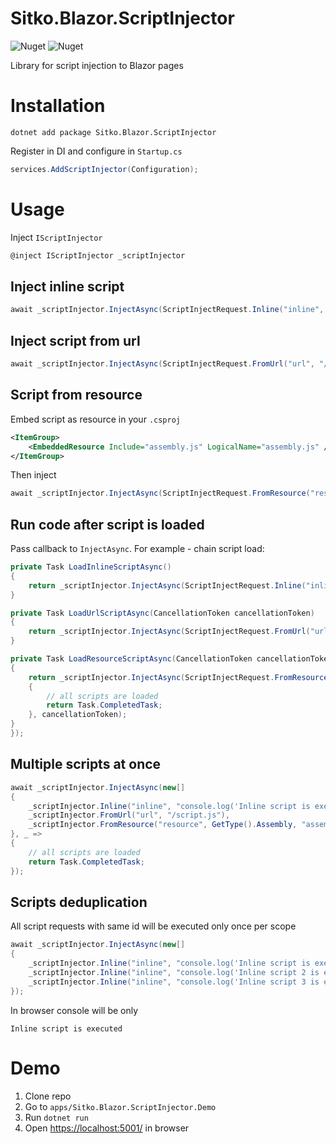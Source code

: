 # Sitko.Blazor.ScriptInjector

![Nuget](https://img.shields.io/nuget/dt/Sitko.Blazor.ScriptInjector) ![Nuget](https://img.shields.io/nuget/v/Sitko.Blazor.ScriptInjector)

Library for script injection to Blazor pages

# Installation

```
dotnet add package Sitko.Blazor.ScriptInjector
```

Register in DI and configure in `Startup.cs`

```c#
services.AddScriptInjector(Configuration);
```

# Usage

Inject `IScriptInjector`

```c#
@inject IScriptInjector _scriptInjector
```

## Inject inline script

```c#
await _scriptInjector.InjectAsync(ScriptInjectRequest.Inline("inline", "console.log('Inline script is executed');"));
```

## Inject script from url

```c#
await _scriptInjector.InjectAsync(ScriptInjectRequest.FromUrl("url", "/script.js"));
```

## Script from resource

Embed script as resource in your `.csproj`

```xml
<ItemGroup>
    <EmbeddedResource Include="assembly.js" LogicalName="assembly.js" />
</ItemGroup>
```

Then inject

```c#
await _scriptInjector.InjectAsync(ScriptInjectRequest.FromResource("resource", GetType().Assembly, "assembly.js"));
```

## Run code after script is loaded

Pass callback to `InjectAsync`. For example - chain script load:

```c#
private Task LoadInlineScriptAsync()
{
    return _scriptInjector.InjectAsync(ScriptInjectRequest.Inline("inline", "console.log('Inline script is executed');"), LoadUrlScriptAsync);
}

private Task LoadUrlScriptAsync(CancellationToken cancellationToken)
{
    return _scriptInjector.InjectAsync(ScriptInjectRequest.FromUrl("url", "/script.js"), LoadResourceScriptAsync, cancellationToken);
}

private Task LoadResourceScriptAsync(CancellationToken cancellationToken)
{
    return _scriptInjector.InjectAsync(ScriptInjectRequest.FromResource("resource", GetType().Assembly, "assembly.js"), _ =>
    {
        // all scripts are loaded
        return Task.CompletedTask;
    }, cancellationToken);
}
});
```

## Multiple scripts at once

```c#
await _scriptInjector.InjectAsync(new[]
{
    _scriptInjector.Inline("inline", "console.log('Inline script is executed');")
    _scriptInjector.FromUrl("url", "/script.js"),
    _scriptInjector.FromResource("resource", GetType().Assembly, "assembly.js")
}, _ =>
{
    // all scripts are loaded
    return Task.CompletedTask;
});
```

## Scripts deduplication

All script requests with same id will be executed only once per scope

```c#
await _scriptInjector.InjectAsync(new[]
{
    _scriptInjector.Inline("inline", "console.log('Inline script is executed');"),
    _scriptInjector.Inline("inline", "console.log('Inline script 2 is executed');"),
    _scriptInjector.Inline("inline", "console.log('Inline script 3 is executed');"),
});
```

In browser console will be only
```
Inline script is executed
```

# Demo
1. Clone repo
2. Go to `apps/Sitko.Blazor.ScriptInjector.Demo`
3. Run `dotnet run`
4. Open [https://localhost:5001/](https://localhost:5001/) in browser
